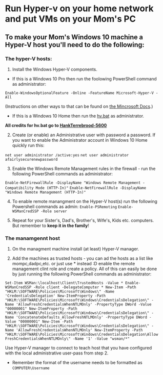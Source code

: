 # Run Hyper-v on your home network and put VMs on your Mom's PC

## To make your Mom's Windows 10 machine a Hyper-V host you'll need to do the following:

### The hyper-V hosts:

1. Install the Windows Hyper-V components.

* If this is a Windows 10 Pro then run the foolowing PowerShell command as administrator:

`Enable-WindowsOptionalFeature -Online -FeatureName Microsoft-Hyper-V -All`

(Instructions on other ways to that can be found on [the Mincrosoft Docs](https://docs.microsoft.com/en-us/virtualization/hyper-v-on-windows/quick-start/enable-hyper-v).)

* If this is a Windows 10 Home then run the [hv.bat](https://github.com/markosluga/hyper_active/blob/main/hv.bat) as administrator.

**All credits for hv.bat go to [HankTerrebrood-5600](https://docs.microsoft.com/en-us/answers/questions/29175/installation-of-hyper-v-on-windows-10-home.html)**

2. Create (or enable) an Administrative user with password a password. If you want to enable the Administrator account in Windows 10 Home quickly run this:

`net user administrator /active:yes`
`net user administrator afairlysecurenewpassword`

3. Enable the Windows Remote Management rules in the firewall - run the following PowerShell commands as administrator:

`Enable-NetFirewallRule -DisplayName "Windows Remote Management - Compatibility Mode (HTTP-In)"`
`Enable-NetFirewallRule -DisplayName "Windows Remote Management (HTTP-In)"`

4. To enable remote manangment on the Hyper-V host(s) run the following Powershell commands as admin:
`Enable-PSRemoting`
`Enable-WSManCredSSP -Role server`

5. Repeat for your Sister's, Dad's, Brother's, Wife's, Kids etc. computers. But remember to **keep it in the family**!

### The manamgennt host

1. On the managment machine install (at least) Hyper-V manager.

2. Add the machines as trusted hosts - you can ad the hosts as a list like mompc,dadpc,etc. or just use * instead :D enable the remote management clint role and create a policy. 
All of this can easily be done by just running the following PowerShell commands as administrator:

`Set-Item WSMan:\localhost\Client\TrustedHosts -Value *
Enable-WSManCredSSP -Role client -DelegateComputer *
New-Item -Path "HKLM:\SOFTWARE\Policies\Microsoft\Windows\" -Name 'CredentialsDelegation'
New-ItemProperty -Path "HKLM:\SOFTWARE\Policies\Microsoft\Windows\CredentialsDelegation\" -Name 'AllowFreshCredentialsWhenNTLMOnly' -PropertyType DWord -Value "00000001"
New-ItemProperty -Path "HKLM:\SOFTWARE\Policies\Microsoft\Windows\CredentialsDelegation\" -Name 'ConcatenateDefaults_AllowFreshNTLMOnly' -PropertyType DWord -Value "00000001"
New-Item -Path "HKLM:\SOFTWARE\Policies\Microsoft\Windows\CredentialsDelegation\" -Name 'AllowFreshCredentialsWhenNTLMOnly'
New-ItemProperty -Path "HKLM:\SOFTWARE\Policies\Microsoft\Windows\CredentialsDelegation\AllowFreshCredentialsWhenNTLMOnly\" -Name '1' -Value "wsman/*"`

Use Hyper-V manager to connect to teach host that you have configured with the local administrative user-pass from step 2. 

* Remember the format of the username needs to be formatted as `COMPUTER\Username`
